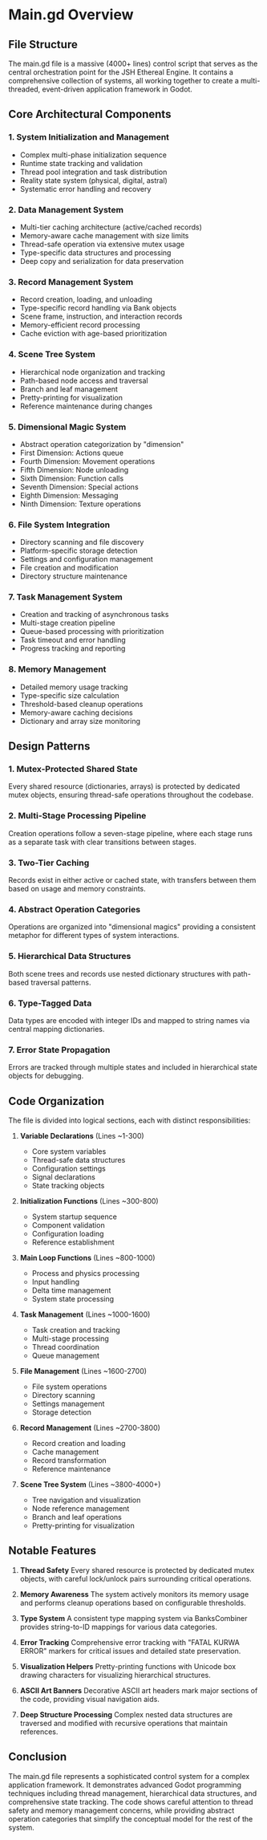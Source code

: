 # Main.gd Overview

## File Structure
The main.gd file is a massive (4000+ lines) control script that serves as the central orchestration point for the JSH Ethereal Engine. It contains a comprehensive collection of systems, all working together to create a multi-threaded, event-driven application framework in Godot.

## Core Architectural Components

### 1. System Initialization and Management
- Complex multi-phase initialization sequence
- Runtime state tracking and validation
- Thread pool integration and task distribution
- Reality state system (physical, digital, astral)
- Systematic error handling and recovery

### 2. Data Management System
- Multi-tier caching architecture (active/cached records)
- Memory-aware cache management with size limits
- Thread-safe operation via extensive mutex usage
- Type-specific data structures and processing
- Deep copy and serialization for data preservation

### 3. Record Management System
- Record creation, loading, and unloading
- Type-specific record handling via Bank objects
- Scene frame, instruction, and interaction records
- Memory-efficient record processing
- Cache eviction with age-based prioritization

### 4. Scene Tree System
- Hierarchical node organization and tracking
- Path-based node access and traversal
- Branch and leaf management
- Pretty-printing for visualization
- Reference maintenance during changes

### 5. Dimensional Magic System
- Abstract operation categorization by "dimension"
- First Dimension: Actions queue
- Fourth Dimension: Movement operations
- Fifth Dimension: Node unloading
- Sixth Dimension: Function calls
- Seventh Dimension: Special actions
- Eighth Dimension: Messaging
- Ninth Dimension: Texture operations

### 6. File System Integration
- Directory scanning and file discovery
- Platform-specific storage detection
- Settings and configuration management
- File creation and modification
- Directory structure maintenance

### 7. Task Management System
- Creation and tracking of asynchronous tasks
- Multi-stage creation pipeline
- Queue-based processing with prioritization
- Task timeout and error handling
- Progress tracking and reporting

### 8. Memory Management
- Detailed memory usage tracking
- Type-specific size calculation
- Threshold-based cleanup operations
- Memory-aware caching decisions
- Dictionary and array size monitoring

## Design Patterns

### 1. Mutex-Protected Shared State
Every shared resource (dictionaries, arrays) is protected by dedicated mutex objects, ensuring thread-safe operations throughout the codebase.

### 2. Multi-Stage Processing Pipeline
Creation operations follow a seven-stage pipeline, where each stage runs as a separate task with clear transitions between stages.

### 3. Two-Tier Caching
Records exist in either active or cached state, with transfers between them based on usage and memory constraints.

### 4. Abstract Operation Categories
Operations are organized into "dimensional magics" providing a consistent metaphor for different types of system interactions.

### 5. Hierarchical Data Structures
Both scene trees and records use nested dictionary structures with path-based traversal patterns.

### 6. Type-Tagged Data
Data types are encoded with integer IDs and mapped to string names via central mapping dictionaries.

### 7. Error State Propagation
Errors are tracked through multiple states and included in hierarchical state objects for debugging.

## Code Organization

The file is divided into logical sections, each with distinct responsibilities:

1. **Variable Declarations** (Lines ~1-300)
   - Core system variables
   - Thread-safe data structures
   - Configuration settings
   - Signal declarations
   - State tracking objects

2. **Initialization Functions** (Lines ~300-800)
   - System startup sequence
   - Component validation
   - Configuration loading
   - Reference establishment

3. **Main Loop Functions** (Lines ~800-1000)
   - Process and physics processing
   - Input handling
   - Delta time management
   - System state processing

4. **Task Management** (Lines ~1000-1600)
   - Task creation and tracking
   - Multi-stage processing
   - Thread coordination
   - Queue management

5. **File Management** (Lines ~1600-2700)
   - File system operations
   - Directory scanning
   - Settings management
   - Storage detection

6. **Record Management** (Lines ~2700-3800)
   - Record creation and loading
   - Cache management
   - Record transformation
   - Reference maintenance

7. **Scene Tree System** (Lines ~3800-4000+)
   - Tree navigation and visualization
   - Node reference management
   - Branch and leaf operations
   - Pretty-printing for visualization

## Notable Features

1. **Thread Safety**
   Every shared resource is protected by dedicated mutex objects, with careful lock/unlock pairs surrounding critical operations.

2. **Memory Awareness**
   The system actively monitors its memory usage and performs cleanup operations based on configurable thresholds.

3. **Type System**
   A consistent type mapping system via BanksCombiner provides string-to-ID mappings for various data categories.

4. **Error Tracking**
   Comprehensive error tracking with "FATAL KURWA ERROR" markers for critical issues and detailed state preservation.

5. **Visualization Helpers**
   Pretty-printing functions with Unicode box drawing characters for visualizing hierarchical structures.

6. **ASCII Art Banners**
   Decorative ASCII art headers mark major sections of the code, providing visual navigation aids.

7. **Deep Structure Processing**
   Complex nested data structures are traversed and modified with recursive operations that maintain references.

## Conclusion

The main.gd file represents a sophisticated control system for a complex application framework. It demonstrates advanced Godot programming techniques including thread management, hierarchical data structures, and comprehensive state tracking. The code shows careful attention to thread safety and memory management concerns, while providing abstract operation categories that simplify the conceptual model for the rest of the system.